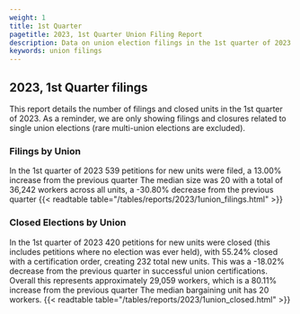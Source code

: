 ```yaml
---
weight: 1
title: 1st Quarter
pagetitle: 2023, 1st Quarter Union Filing Report
description: Data on union election filings in the 1st quarter of 2023
keywords: union filings
---
```


## 2023, 1st Quarter filings

This report details the number of filings and closed units in the 1st quarter of 2023. As a reminder, we are only showing filings and closures related to single union elections (rare multi-union elections are excluded).

### Filings by Union
In the 1st quarter of 2023 539 petitions for new units were filed, a 13.00% increase from the previous quarter The median size was 20 with a total of 36,242 workers across all units, a -30.80% decrease from the previous quarter
{{< readtable table="/tables/reports/2023/1union_filings.html" >}}

### Closed Elections by Union
In the 1st quarter of 2023 420 petitions for new units were closed (this includes petitions where no election was ever held), with 55.24% closed with a certification order, creating 232 total new units. This was a -18.02% decrease from the previous quarter in successful union certifications. Overall this represents approximately 29,059 workers, which is a 80.11% increase from the previous quarter The median bargaining unit has 20 workers.
{{< readtable table="/tables/reports/2023/1union_closed.html" >}}
